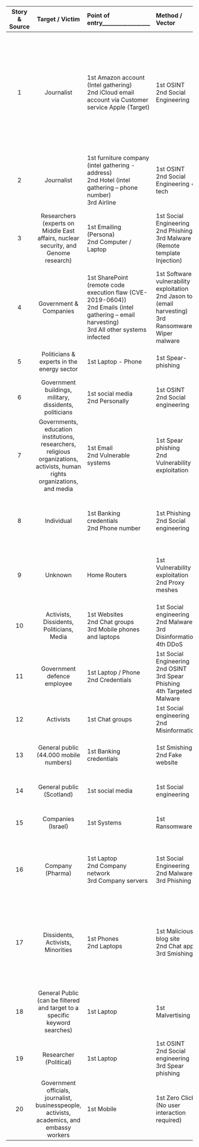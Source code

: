 | Story & Source | Target / Victim | Point of entry_________________ | Method / Vector | Attacker | Motive | Root Cause__________ | Mitigation_____________ | Summary_____________________________  | 
|:--------------:|:---------------:|:--------------|:---------------|:--------:|:------:|:---------------------------|:----------|:------------------|
| 1 | Journalist | 1st Amazon account (Intel gathering)<br> 2nd iCloud email account via Customer service Apple (Target) | 1st OSINT<br> 2nd Social Engineering | Clan Vv3 and Phobia | Hacktivism | 1st Personal info on the web<br> 2nd Weak security validation platforms via telephone<br>3rd Lack of MFA on GMAIL | 1st Hide / remove home address<br> 2nd Stronger customer service security validations 3rd Enable MFA wherever possible | 1. Attacker found personal website link on Twitter profile<br> 2. Found Gmail address<br> 3. Tried Google recovery and was shown alternate email (obscured) address connected to AppleID<br> 4. Found home address via Whois (website owner info)<br> 5. Called Amazon, added fake credit card<br> 6. Called Amazon again, gave personal details + fake cc. Added new email<br> 7. got into Amazon account, found last 4 digits of real credit card<br>8. Called Apple with personal info & real 4 digits of CC |
| 2 | Journalist | 1st furniture company (intel gathering - address)<br> 2nd Hotel (intel gathering – phone number)<br> 3rd Airline | 1st OSINT<br> 2nd Social Engineering + tech | Rachel Tobac | Ethical | 1st + 2nd Weak security validation via telephone | 1st less personal information on social media<br> 2nd increase phone security measure wherever possible | 1. Attacker found 2 pieces of information on social media<br> 2. Called Furniture company to gather intel<br> 3. Called Hotel to gather intel<br> 4. Called Airline to change seats |
| 3 | Researchers (experts on Middle East affairs, nuclear security, and Genome research) | 1st Emailing (Persona)<br> 2nd Computer / Laptop | 1st Social Engineering <br> 2nd Phishing <br> 3rd Malware (Remote template Injection) | APT – TA453<br> APT – 42 (Charming Kitten & Phosphorus) – Iran | Cyber Espionage | 1st Unvalidated Persona <br> 2nd Opening malicious link | 1st Check persona’s before replying <br> 2nd Do not open links that have not been checked or don’t open at all | 1. Attacker sends email with attractive story including persona’s<br> 2. Attacker receives reply and sends follow-up message containing malicious link <br> 3. File uses “remote template injection” running 3 macros and sends intel. <br> 4. Scripts create hole for future attacks |
| 4 | Government & Companies | 1st SharePoint (remote code execution flaw (CVE-2019-0604))<br>2nd Emails (intel gathering – email harvesting)<br>3rd All other systems infected | 1st Software vulnerability exploitation<br>2nd Jason tool (email harvesting)<br>3rd Ransomware + Wiper malware | Europium (OilRig / APT-34 – Iran) | DEV-0842<br>DEV-0166 (IntrudingDivisor)<br>DEV-0133 (Lyceum)<br>DEV-0861 | Cyber war | 1st Unpatched system<br>2nd Open network with no segregation<br>3rd No ransomware / malware prevention / detection system | 1st Patch management<br>2nd Create network zones<br>3rd Anti-Malware / Anti-ransomware measures | 1. Attacker exploits SharePoint vulnerability<br>2. Exfiltration of emails from the network<br>3. Deployed ransomware and wiper malware |
| 5 | Politicians & experts in the energy sector | 1st Laptop - Phone | 1st Spear-phishing | 2nd Malicious sites (fake new sites) | Chinese APT | Cyber espionage | 1st Unvalidated Persona’s | 2nd Opening malicious links | 1st Check persona’s <br> 2nd Do not open links from unknown persona’s <br> 1. Attacker sends phishing email with malicious link <br> 2. Victim opens link <br> 3. Fake website installs malware |
| 6 | Government buildings, military, dissidents, politicians | 1st social media <br> 2nd Personally | 1st OSINT <br> 2nd Social engineering | Iran APT | Cyber espionage | 1st Unvalidated social channels <br> 2nd No background checks | 1st Validate channels <br> 2nd Perform background checks and validate Persona’s | 1. Attacker contacts via social media <br> 2. Moves onto Chat apps <br> 3. Pays, seduces, and recruits target for spying |
| 7 | Governments, education institutions, researchers, religious organizations, activists, human rights organizations, and media | 1st Email <br> 2nd Vulnerable systems | 1st Spear phishing <br> 2nd Vulnerability exploitation | Earth Lusca (Part of Chinese APT Winnti cluster) | Cybercrime, espionage | 1st Unvalidated emails and opening unsafe links <br> 2nd Unpatched systems | 1st Validate senders and do not open links <br> 2nd Update / patch systems | “Earth Lusca's intrusion routes are facilitated by spear-phishing and watering hole attacks, while also leveraging vulnerabilities in public-facing applications, such as Microsoft Exchange ProxyShell and Oracle GlassFish Server exploits, as an attack vector.” |
| 8 | Individual | 1st Banking credentials <br> 2nd Phone number | 1st Phishing <br> 2nd Social engineering | Unknown | Cyber crime | 1st Unvalidated emails and opening unsafe links <br> 2nd Unvalidated persona on the phone | 1st Check URL in the phishing email next to sender (spoofing) <br> 2nd Hang up on fake callers, call the customer service of the bank directly | 1. Attackers send phishing email from DHL <br> 2. Victim opens and makes a payment, passed credentials <br> 3. Attackers call victim and use social engineering to transfer the rest of the money |
| 9 | Unknown | Home Routers | 1st Vulnerability exploitation <br> 2nd Proxy meshes | APT31 (or Zirconium) – Chinese | Cybercrime, espionage | 1st Vulnerable home routers<br>2nd No brute-force measures<br>3rd Unpatched systems<br>4th Open ports | 1st Firmware upgrade routers<br>2nd Brute-force protection<br>3rd Patch systems | 1. Attackers take over home routers<br>2. Home routers are added to a botnet<br>3. Botnet used as proxy mesh to attack further targets |
| 10 | Activists, Dissidents, Politicians, Media | 1st Websites <br> 2nd Chat groups <br> 3rd Mobile phones and laptops | 1st Social engineering <br> 2nd Malware <br> 3rd Disinformation <br> 4th DDoS | Shahid Kaveh – Iran APT | Cyber espionage, war | 1st Unvalidated persona’s<br>2nd Unpatched systems<br>3rd Opening malicious links | 1st validate / background check persona’s<br>2nd Patch systems<br>3rd Do not open untrustworthy links | 1. Attackers gather intel using OSINT<br>2. Access dissident website dumping data, identifying activists and activities<br>3. Attempt to disrupt meeting<br>4. Spread misinformation 
| 11 | Government defence employee|1st Laptop / Phone<br>2nd Credentials|1st Social Engineering<br>2nd OSINT<br>3rd Spear Phishing<br>4th Targeted Malware|APT – TA456 – Iran (IT company Mahak Rayan Afraz)|Cyber espionage|1st Unvalidated persona’s<br>2nd Opening malicious links / files|1st validate persona’s<br>2nd Do not open files unless checked / validated|1. Attackers create a fake female UK based aerobics profile<br>2. Uses social media to establish patient relation with defence employee<br>3. Sends malicious files<br>4. Installs malware and gets access to their devices|
| 12 | Activists |1st Chat groups | 1st Social engineering<br> 2nd Misinformation|Iran APT|Cyber espionage, war|1st Unvalidated persona’s|1st validate persona’s|1. Attackers created fake messaging profiles<br>2. Attackers spread misinformation and propaganda|
| 13 | General public (44.000 mobile numbers)|1st Banking credentials|1st Smishing <br>2nd Fake website|21-year-old from UK|Cyber crime|1st Opening untrustworthy links from a SMS | 1st Do not open untrustworthy links<br><br>|1. Attackers sit in hotel with devices to send fake SMS purporting to be Hermes (delivery company)<br>2. Asks for payment to get package<br>3. Collects banking credentials|
| 14 | General public (Scotland) | 1st social media | 1st Social engineering | Iran APT | Cyber war | ? | ? | 1. Attacker creates fake profiles and chat groups targeting Scottish people<br>2. When joining groups, spreading misinformation |
| 15 | Companies (Israel) | 1st Systems | 1st Ransomware | Iran APT – “Emen Net Pasargard” | Cybercrime, (potentially War as well) | 1st Unpatched systems<br> | 1st Patch management<br> | 1. Attackers use vulnerabilities in systems to spread ransomware<br>2. Attackers potentially gather intel for cyberwar |
| 16 | Company (Pharma) | 1st Laptop<br>2nd Company network<br>3rd Company servers | 1st Social Engineering<br>2nd Malware<br>3rd Phishing | North-Korea APT – Lazarus Group | Cyber espionage | 1st Opening unsafe files from unvalidated sender<br>2nd Open company network | 1st Don’t open files from unverified senders nor unvalidated persona’s<br>2nd Create network zones | 1. Attacker uses social engineering to offer fake job to employees<br>2. The fake job offer document contains malware<br>3. Malware spreads in the company network as well as laptops of victims |
| 17 | Dissidents, Activists, Minorities | 1st Phones<br>2nd Laptops | 1st Malicious blog site<br>2nd Chat apps<br>3rd Smishing | Iran APT – APT-C-50 – Domestic Kitten | Cyber espionage | 1st Opening fake and malicious links<br>2nd Corresponding with fake persona’s<br>3rd Opening unverified links from unknown SMS senders | 1st. Do not open links from unknown sources.<br>2nd Verify persona’s | Attacker uses 5 different methods to get access:<br>1. VIPRE Mobile security (fake mobile app)<br>2. ISIS Amaq (fake news outlet)<br>3. Exotic Flowers (fake game on G Play)<br>4. MyKet (rooted Android app store)<br>5. Iranian Woman Ninja (Malicious wallpaper app) |
| 18 | General Public (can be filtered and target to a specific keyword searches) | 1st Laptop | 1st Malvertising | ? | Cyber crime | 1st Opening malicious Ad links<br>2nd Search results AD not being scanned properly | 1st Do not click on Ad’s when searching, open the direct results pages.<br>2nd Search engines should filter these out better | 1. Attackers leveraging advert spaces placing spoofed links<br>2. Victim searches for software based on keyword and clicks on link<br>3. Fake page installing malware
| 19 | Researcher (Political) | 1st Laptop | 1st OSINT<br>2nd Social engineering<br>3rd Spear phishing | ? | Cyber espionage | 1st Unvalidated persona (journalist) | 1st Validate Persona’s | • Attackers fakes a journalist<br>• Interviews victim on expertise<br>• Sends draft malicious document interview for review<br>• Victim does not open |
| 20 | Government officials, journalist, businesspeople, activists, academics, and embassy workers | 1st Mobile | 1st Zero Click (No user interaction required) | Pegasus – NSO group - Israel | Cyber espionage | 1st Vulnerable systems<br>2nd Unpatched systems | 1st Updating Apps and Devices<br>2nd Installing Anti-Spyware and Anti-Malware Solutions<br>3rd Avoid unsafe applications | 1. Attacker calls device via WhatsApp or iMessage and spyware is installed (earlier versions)<br>2. Attacker impersonates an application to the phone servers<br>3. Phone server installs espionage program |
